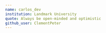 ```yaml
---
name: carlos_dev
institution: Landmark University
quote: Always be open-minded and optimistic
github_user: ClementPeter
---
```

